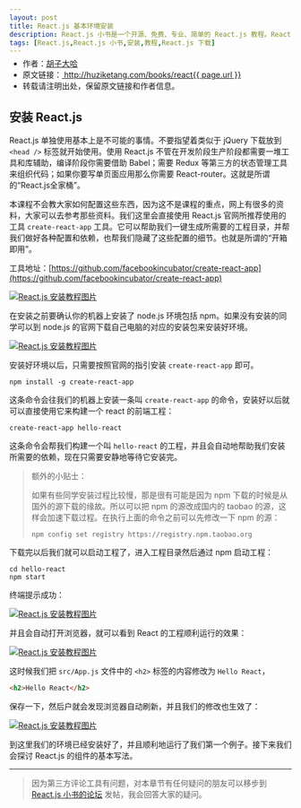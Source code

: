 ```yaml
---
layout: post
title: React.js 基本环境安装
description: React.js 小书是一个开源、免费、专业、简单的 React.js 教程。React.js 单独使用基本上是不可能的事情，需要配合一些第三方工具，本文是教你如何下载和安装 React.js 的教程。
tags: [React.js,React.js 小书,安装,教程,React.js 下载]
---
```


<ul style='font-size: 14px; margin-top: -10px;'>
  <li>
    作者：<a href="https://www.zhihu.com/people/hu-zi-da-ha" target="_blank">胡子大哈</a>
  </li>
  <li>
    原文链接：<a href="http://huziketang.com/books/react{{ page.url }}"> http://huziketang.com/books/react{{ page.url }} </a>
  </li>
  <li>转载请注明出处，保留原文链接和作者信息。</li>
</ul>

## 安装 React.js
React.js 单独使用基本上是不可能的事情。不要指望着类似于 jQuery 下载放到 `<head />` 标签就开始使用。使用 React.js 不管在开发阶段生产阶段都需要一堆工具和库辅助，编译阶段你需要借助 Babel；需要 Redux 等第三方的状态管理工具来组织代码；如果你要写单页面应用那么你需要 React-router。这就是所谓的“React.js全家桶”。

本课程不会教大家如何配置这些东西，因为这不是课程的重点，网上有很多的资料，大家可以去参考那些资料。我们这里会直接使用 React.js 官网所推荐使用的工具 `create-react-app` 工具。它可以帮助我们一键生成所需要的工程目录，并帮我们做好各种配置和依赖，也帮我们隐藏了这些配置的细节。也就是所谓的“开箱即用”。

工具地址：[https://github.com/facebookincubator/create-react-app](https://github.com/facebookincubator/create-react-app)

<a href="http://huzidaha.github.io/static/assets/img/posts/C9754D1A-0989-49B2-AC9F-B8D9717198CB.png" target="_blank">![React.js 安装教程图片](http://huzidaha.github.io/static/assets/img/posts/C9754D1A-0989-49B2-AC9F-B8D9717198CB.png)</a>

在安装之前要确认你的机器上安装了 node.js 环境包括 npm。如果没有安装的同学可以到 node.js 的官网下载自己电脑的对应的安装包来安装好环境。

<a href="http://huzidaha.github.io/static/assets/img/posts/70B2D77C-1656-4D9E-B57E-671BE1D568AD.png" target="_blank">![React.js 安装教程图片](http://huzidaha.github.io/static/assets/img/posts/70B2D77C-1656-4D9E-B57E-671BE1D568AD.png)</a>

安装好环境以后，只需要按照官网的指引安装 `create-react-app` 即可。

```
npm install -g create-react-app
```

这条命令会往我们的机器上安装一条叫 `create-react-app` 的命令，安装好以后就可以直接使用它来构建一个 react 的前端工程：

```
create-react-app hello-react
```

这条命令会帮我们构建一个叫 `hello-react` 的工程，并且会自动地帮助我们安装所需要的依赖，现在只需要安静地等待它安装完。

>  额外的小贴士：
> 
> 如果有些同学安装过程比较慢，那是很有可能是因为 npm 下载的时候是从国外的源下载的缘故。所以可以把 npm 的源改成国内的 taobao 的源，这样会加速下载过程。在执行上面的命令之前可以先修改一下 npm 的源：
> 
> `npm config set registry https://registry.npm.taobao.org`

下载完以后我们就可以启动工程了，进入工程目录然后通过 npm 启动工程：

```
cd hello-react
npm start
```

终端提示成功：

<a href="http://huzidaha.github.io/static/assets/img/posts/A25CB842-11DE-4DC7-A805-85AEF2A64163.png" target="_blank">![React.js 安装教程图片](http://huzidaha.github.io/static/assets/img/posts/A25CB842-11DE-4DC7-A805-85AEF2A64163.png)</a>

并且会自动打开浏览器，就可以看到 React 的工程顺利运行的效果：

<a href="http://huzidaha.github.io/static/assets/img/posts/React_App.png" target="_blank">![React.js 安装教程图片](http://huzidaha.github.io/static/assets/img/posts/React_App.png)</a>

这时候我们把 `src/App.js` 文件中的 `<h2>` 标签的内容修改为 `Hello React`，

```html
<h2>Hello React</h2>
```

保存一下，然后户就会发现浏览器自动刷新，并且我们的修改也生效了：

<a href="http://huzidaha.github.io/static/assets/img/posts/3FDC1B75-AACD-40A4-9101-1AF8C57EFBF4.png" target="_blank">![React.js 安装教程图片](http://huzidaha.github.io/static/assets/img/posts/3FDC1B75-AACD-40A4-9101-1AF8C57EFBF4.png)</a>

到这里我们的环境已经安装好了，并且顺利地运行了我们第一个例子。接下来我们会探讨 React.js 的组件的基本写法。

* * *

> 因为第三方评论工具有问题，对本章节有任何疑问的朋友可以移步到 <a target="_blank" href="http://scriptoj.huziketang.com/category/4/react-js-小书交流区">React.js 小书的论坛</a> 发帖，我会回答大家的疑问。
